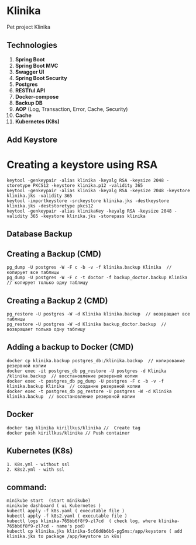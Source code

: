 # Klinika
Pet project Klinika

## Technologies

1. **Spring Boot**
2. **Spring Boot MVC**
3. **Swagger UI**
4. **Spring Boot Security**
5. **Postgres**
6. **RESTful API**
7. **Docker-compose**
8. **Backup DB**
9. **AOP** (Log, Transaction, Error, Cache, Security)
10. **Cache**
11. **Kubernetes (K8s)**

## Add Keystore

# Creating a keystore using RSA

    keytool -genkeypair -alias klinika -keyalg RSA -keysize 2048 -storetype PKCS12 -keystore klinika.p12 -validity 365
    keytool -genkeypair -alias klinika -keyalg RSA -keysize 2048 -keystore klinika.jks -validity 365
    keytool -importkeystore -srckeystore klinika.jks -destkeystore klinika.jks -deststoretype pkcs12
    keytool -genkeypair -alias klinikaKey -keyalg RSA -keysize 2048 -validity 365 -keystore klinika.jks -storepass klinika

## Database Backup

## Creating a Backup (CMD)

    pg_dump -U postgres -W -F c -b -v -f klinika.backup Klinika  // копирует все таблицы  
    pg_dump -U postgres -W -F c -t doctor -f backup_doctor.backup Klinika  // копирует только одну таблицу  

## Creating a Backup 2 (CMD)

    pg_restore -U postgres -W -d Klinika klinika.backup  // возвращает все таблицы  
    pg_restore -U postgres -W -d Klinika backup_doctor.backup  // возвращает только одну таблицу  

## Adding a backup to Docker (CMD)

    docker cp klinika.backup postgres_db:/klinika.backup  // копирование резервной копии  
    docker exec -it postgres_db pg_restore -U postgres -d Klinika /klinika.backup  // восстановление резервной копии  
    docker exec -t postgres_db pg_dump -U postgres -F c -b -v -f klinika.backup Klinika  // создание резервной копии  
    docker exec -t postgres_db pg_restore -U postgres -W -d Klinika klinika.backup  // восстановление резервной копии  

## Docker
    docker tag klinika kirillkus/klinika //  Create tag
    docker push kirillkus/klinika // Push container 

## Kubernetes (K8s)
    1. K8s.yml - without ssl
    2. K8s2.yml - with ssl

## command:
    minikube start  (start minikube)
    minikube dashboard ( ui Kubernetes )
    kubectl apply -f k8s.yaml ( executable file )
    kubectl apply -f k8s2.yaml ( executable file )
    kubectl logs klinika-765bb6f8f9-zl7cd  ( check log, where klinika-765bb6f8f9-zl7cd - name's pod)
    kubectl cp klinika.jks klinika-5c66d8b6b6-pg5ms:/app/keystore ( add klinika.jks to package /app/keystore in k8s)

